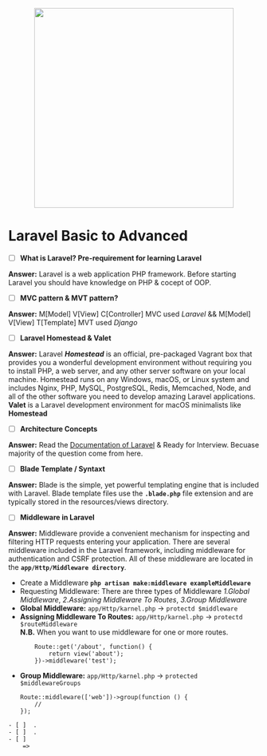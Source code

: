 <p align="center"><a href="https://laravel.com" target="_blank"><img src="https://raw.githubusercontent.com/laravel/art/master/logo-lockup/5%20SVG/2%20CMYK/1%20Full%20Color/laravel-logolockup-cmyk-red.svg" width="400"></a></p>

# Laravel Basic to Advanced
- [ ]  **What is Laravel? Pre-requirement for learning Laravel**

**Answer:** Laravel is a web application PHP framework. Before starting Laravel you should have knowledge on PHP & cocept of OOP.
- [ ]  **MVC pattern & MVT pattern?**

**Answer:** M[Model] V[View] C[Controller] MVC used _Laravel_ && M[Model] V[View] T[Template] MVT used _Django_

- [ ]  **Laravel Homestead & Valet**

**Answer:** Laravel _**Homestead**_ is an official, pre-packaged Vagrant box that provides you a wonderful development environment without requiring you to install PHP, a web server, and any other server software on your local machine.
Homestead runs on any Windows, macOS, or Linux system and includes Nginx, PHP, MySQL, PostgreSQL, Redis, Memcached, Node, and all of the other software you need to develop amazing Laravel applications.
**Valet** is a Laravel development environment for macOS minimalists like **Homestead**

- [ ]  **Architecture Concepts**

**Answer:** Read the [Documentation of Laravel](https://laravel.com/docs/8.x/lifecycle) & Ready for Interview. Becuase majority of the question come from here. 

- [ ]  **Blade Template / Syntaxt**

**Answer:** Blade is the simple, yet powerful templating engine that is included with Laravel. Blade template files use the **`.blade.php`** file extension and are typically stored in the resources/views directory.

- [ ]  **Middleware in Laravel**

**Answer:** Middleware provide a convenient mechanism for inspecting and filtering HTTP requests entering your application. There are several middleware included in the Laravel framework, including middleware for authentication and CSRF protection. All of these middleware are located in the **`app/Http/Middleware directory`**.
* Create a Middleware **`php artisan make:middleware exampleMiddleware`**
* Requesting Middleware: There are three types of Middleware
    _1.Global Middleware_, 
    _2.Assigning Middleware To Routes_, 
    _3.Group Middleware_
* **Global Middleware:** `app/Http/karnel.php` -> `protectd $middleware`  
* **Assigning Middleware To Routes:** `app/Http/karnel.php` -> `protectd $routeMiddleware`  
    **N.B.** When you want to use middleware for one or more routes.
    ```
        Route::get('/about', function() {
            return view('about');
        })->middleware('test');
    ```
* **Group Middleware:** `app/Http/karnel.php` -> `protected $middlewareGroups`  
    ```
    Route::middleware(['web'])->group(function () {
        //
    });
```
- [ ]  .
- [ ]  .
- [ ]   
    => 
    
